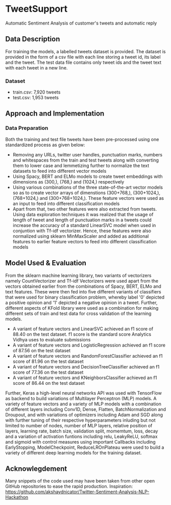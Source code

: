 # TweetSupport
Automatic Sentiment Analysis of customer's tweets and automatic reply

## Data Description
For training the models, a labelled tweets dataset is provided. The dataset is provided in the form of a csv file with each line storing a tweet id, its label and the tweet. The test data file contains only tweet ids and the tweet text with each tweet in a new line.

### Dataset
- train.csv: 7,920 tweets
- test.csv: 1,953 tweets

## Approach and Implementation

### Data Preparation
Both the training and test file tweets have been pre-processed using one standardized process as given below:

- Removing any URLs, twitter user handles, punctuation marks, numbers and whitespaces from the train and test tweets along with converting them to lower case and lemmetizing further to normalize the text datasets to feed into different vector models
- Using Spacy, BERT and ELMo models to create tweet embeddings with dimensions as (300,), (768,) and (1024,) respectively
- Using various combinations of the three state-of-the-art vector models so as to create vector arrays of dimenstions (300+768,), (300+1024,), (768+1024,) and (300+768+1024,). These feature vectors were used as an input to feed into different classification models
- Apart from that, two other features were also extracted from tweets. Using data exploration techniques it was realized that the usage of length of tweet and length of punctuation marks in a tweets could increase the accuracy of a standard LinearSVC model when used in conjuntion with Tf-idf vectorizer. Hence, these features were also normalized using sklearn MinMaxScaler and added as additional features to earlier feature vectors to feed into different classification models

## Model Used & Evaluation
From the sklearn machine learning library, two variants of vectorizers namely CountVectorizer and Tf-idf Vectorizers were used apart from the vectors obtained earlier from the combinations of Spacy, BERT, ELMo and text features. These were then fed into five different variants of classifiers that were used for binary classification problem, whereby label '0' depicted a positive opinion and '1' depicted a negative opinion in a tweet. Further, different aspects of KFold library were used as a combination for making different sets of train and test data for cross validation of the learning models.

- A variant of feature vectors and LinearSVC achieved an f1 score of 88.40 on the test dataset. f1 score is the standard score Analytics Vidhya uses to evaluate submissions
- A variant of feature vectors and LogisticRegression achieved an f1 score of 87.56 on the test dataset
- A variant of feature vectors and RandomForestClassifier achieved an f1 score of 81.96 on the test dataset
- A variant of feature vectors and DecisionTreeClassifier achieved an f1 score of 77.36 on the test dataset
- A variant of feature vectors and KNeighborsClassifier achieved an f1 score of 86.44 on the test dataset

Further, Keras a high-level neural networks API was used with TensorFlow as backend to build variations of Multilayer Perceptron (MLP) models. A variety of feature vectors and a variety of MLP models with a combination of different layers including Conv1D, Dense, Flatten, BatchNormalization and Droupout, and with variations of optimizers including Adam and SGD along with further tuning of their respective hyperparameters inluding but not limited to number of nodes, number of MLP layers, relative position of layers, learning rate, batch size, validation split, momemtum, loss, decay and a variation of activation funtions including relu, LeakyReLU, softmax and sigmoid with control measures using important Callbacks including EarlyStopping, ModelCheckpoint, ReduceLROnPlateau were used to build a variety of different deep learning models for the training dataset.

## Acknowlegdement
Many snippets of the code used may have been taken from other open GitHub repositories to ease the rapid production.
Inspiration: https://github.com/akshaydnicator/Twitter-Sentiment-Analysis-NLP-Hackathon
